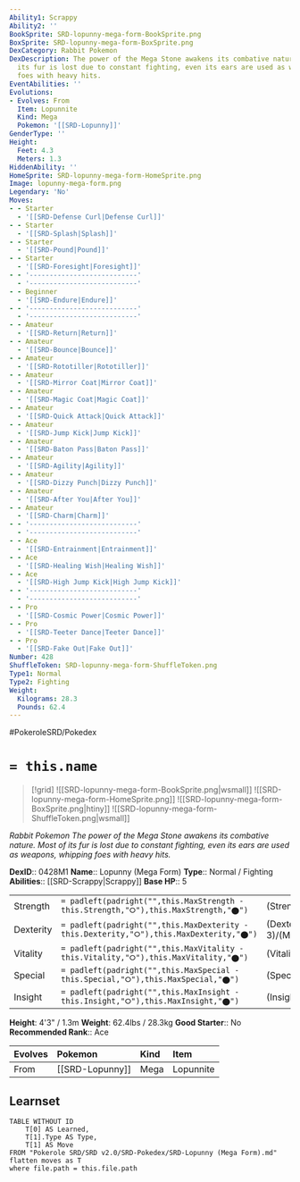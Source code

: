 ```yaml
---
Ability1: Scrappy
Ability2: ''
BookSprite: SRD-lopunny-mega-form-BookSprite.png
BoxSprite: SRD-lopunny-mega-form-BoxSprite.png
DexCategory: Rabbit Pokemon
DexDescription: The power of the Mega Stone awakens its combative nature. Most of
  its fur is lost due to constant fighting, even its ears are used as weapons, whipping
  foes with heavy hits.
EventAbilities: ''
Evolutions:
- Evolves: From
  Item: Lopunnite
  Kind: Mega
  Pokemon: '[[SRD-Lopunny]]'
GenderType: ''
Height:
  Feet: 4.3
  Meters: 1.3
HiddenAbility: ''
HomeSprite: SRD-lopunny-mega-form-HomeSprite.png
Image: lopunny-mega-form.png
Legendary: 'No'
Moves:
- - Starter
  - '[[SRD-Defense Curl|Defense Curl]]'
- - Starter
  - '[[SRD-Splash|Splash]]'
- - Starter
  - '[[SRD-Pound|Pound]]'
- - Starter
  - '[[SRD-Foresight|Foresight]]'
- - '---------------------------'
  - '---------------------------'
- - Beginner
  - '[[SRD-Endure|Endure]]'
- - '---------------------------'
  - '---------------------------'
- - Amateur
  - '[[SRD-Return|Return]]'
- - Amateur
  - '[[SRD-Bounce|Bounce]]'
- - Amateur
  - '[[SRD-Rototiller|Rototiller]]'
- - Amateur
  - '[[SRD-Mirror Coat|Mirror Coat]]'
- - Amateur
  - '[[SRD-Magic Coat|Magic Coat]]'
- - Amateur
  - '[[SRD-Quick Attack|Quick Attack]]'
- - Amateur
  - '[[SRD-Jump Kick|Jump Kick]]'
- - Amateur
  - '[[SRD-Baton Pass|Baton Pass]]'
- - Amateur
  - '[[SRD-Agility|Agility]]'
- - Amateur
  - '[[SRD-Dizzy Punch|Dizzy Punch]]'
- - Amateur
  - '[[SRD-After You|After You]]'
- - Amateur
  - '[[SRD-Charm|Charm]]'
- - '---------------------------'
  - '---------------------------'
- - Ace
  - '[[SRD-Entrainment|Entrainment]]'
- - Ace
  - '[[SRD-Healing Wish|Healing Wish]]'
- - Ace
  - '[[SRD-High Jump Kick|High Jump Kick]]'
- - '---------------------------'
  - '---------------------------'
- - Pro
  - '[[SRD-Cosmic Power|Cosmic Power]]'
- - Pro
  - '[[SRD-Teeter Dance|Teeter Dance]]'
- - Pro
  - '[[SRD-Fake Out|Fake Out]]'
Number: 428
ShuffleToken: SRD-lopunny-mega-form-ShuffleToken.png
Type1: Normal
Type2: Fighting
Weight:
  Kilograms: 28.3
  Pounds: 62.4
---
```


#PokeroleSRD/Pokedex

# `= this.name`

> [!grid]
> ![[SRD-lopunny-mega-form-BookSprite.png|wsmall]]
> ![[SRD-lopunny-mega-form-HomeSprite.png]]
> ![[SRD-lopunny-mega-form-BoxSprite.png|htiny]]
> ![[SRD-lopunny-mega-form-ShuffleToken.png|wsmall]]


*Rabbit Pokemon*
*The power of the Mega Stone awakens its combative nature. Most of its fur is lost due to constant fighting, even its ears are used as weapons, whipping foes with heavy hits.*

**DexID**:: 0428M1
**Name**:: Lopunny (Mega Form)
**Type**:: Normal / Fighting
**Abilities**:: [[SRD-Scrappy|Scrappy]]
**Base HP**:: 5

|           |                                                                                        |                                          |
| --------- | -------------------------------------------------------------------------------------- | ---------------------------------------- |
| Strength  | `= padleft(padright("",this.MaxStrength - this.Strength,"⭘"),this.MaxStrength,"⬤")`    | (Strength::3)/(MaxStrength::7)   |
| Dexterity | `= padleft(padright("",this.MaxDexterity - this.Dexterity,"⭘"),this.MaxDexterity,"⬤")` | (Dexterity:: 3)/(MaxDexterity::7) |
| Vitality  | `= padleft(padright("",this.MaxVitality - this.Vitality,"⭘"),this.MaxVitality,"⬤")`    | (Vitality::3)/(MaxVitality::6)   |
| Special   | `= padleft(padright("",this.MaxSpecial - this.Special,"⭘"),this.MaxSpecial,"⬤")`       | (Special::2)/(MaxSpecial::4)     |
| Insight   | `= padleft(padright("",this.MaxInsight - this.Insight,"⭘"),this.MaxInsight,"⬤")`       | (Insight::3)/(MaxInsight::6)     |

**Height**: 4'3" / 1.3m
**Weight**: 62.4lbs / 28.3kg
**Good Starter**:: No
**Recommended Rank**:: Ace

| Evolves   | Pokemon         | Kind   | Item      |
|:----------|:----------------|:-------|:----------|
| From      | [[SRD-Lopunny]] | Mega   | Lopunnite |

## Learnset

```dataview
TABLE WITHOUT ID
    T[0] AS Learned,
    T[1].Type AS Type,
    T[1] AS Move
FROM "Pokerole SRD/SRD v2.0/SRD-Pokedex/SRD-Lopunny (Mega Form).md"
flatten moves as T
where file.path = this.file.path
```
